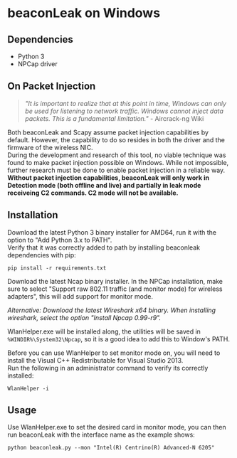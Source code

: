 # beaconLeak on Windows

## Dependencies

* Python 3
* NPCap driver

## On Packet Injection

>*"It is important to realize that at this point in time, Windows can only be used for listening to network traffic. Windows cannot inject data packets. This is a fundamental limitation."* - Aircrack-ng Wiki

Both beaconLeak and Scapy assume packet injection capabilities by default. However, the capability to do so resides in both the driver and the firmware of the wireless NIC.   
During the development and research of this tool, no viable technique was found to make packet injection possible on Windows. While not impossible, further research must be done to enable packet injection in a reliable way.  
**Without packet injection capabilities, beaconLeak will only work in Detection mode (both offline and live) and partially in leak mode receiveing C2 commands. C2 mode will not be available.**

## Installation

Download the latest Python 3 binary installer for AMD64, run it with the option to "Add Python 3.x to PATH".  
Verify that it was correctly added to path by installing beaconleak dependencies with pip:

```
pip install -r requirements.txt
```

Download the latest Ncap binary installer.
In the NPCap installation, make sure to select "Support raw 802.11 traffic (and monitor mode) for wireless adapters", this will add support for monitor mode.

*Alternative: Download the latest Wireshark x64 binary. When installing wireshark, select the option "Install Npcap 0.99-r9".*

WlanHelper.exe will be installed along, the utilities will be saved in ```%WINDIR%\System32\Npcap```, so it is a good idea to add this to Window's PATH.

Before you can use WlanHelper to set monitor mode on, you will need to install the Visual C++ Redistributable for Visual Studio 2013.  
Run the following in an administrator command to verify its correctly installed:  

```
WlanHelper -i
```

## Usage

Use WlanHelper.exe to set the desired card in monitor mode, you can then run beaconLeak with the interface name as the example shows:

```
python beaconleak.py --mon "Intel(R) Centrino(R) Advanced-N 6205"
```